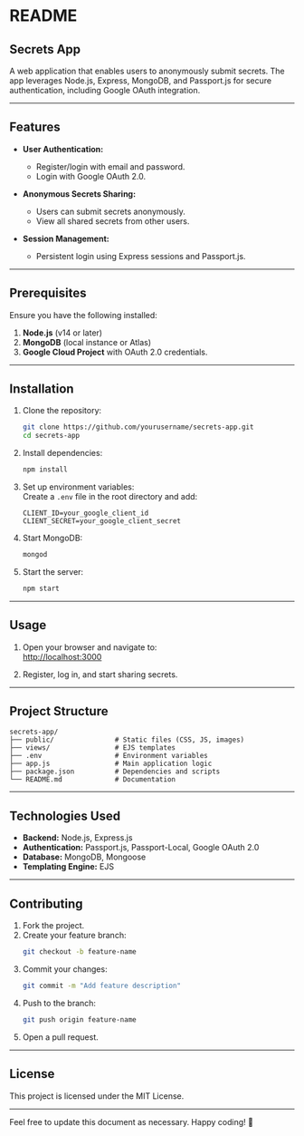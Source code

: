 # README

## Secrets App

A web application that enables users to anonymously submit secrets. The app leverages Node.js, Express, MongoDB, and Passport.js for secure authentication, including Google OAuth integration.

---

## Features

- **User Authentication:**

  - Register/login with email and password.
  - Login with Google OAuth 2.0.

- **Anonymous Secrets Sharing:**

  - Users can submit secrets anonymously.
  - View all shared secrets from other users.

- **Session Management:**
  - Persistent login using Express sessions and Passport.js.

---

## Prerequisites

Ensure you have the following installed:

1. **Node.js** (v14 or later)
2. **MongoDB** (local instance or Atlas)
3. **Google Cloud Project** with OAuth 2.0 credentials.

---

## Installation

1. Clone the repository:

   ```bash
   git clone https://github.com/yourusername/secrets-app.git
   cd secrets-app
   ```

2. Install dependencies:

   ```bash
   npm install
   ```

3. Set up environment variables:  
   Create a `.env` file in the root directory and add:

   ```
   CLIENT_ID=your_google_client_id
   CLIENT_SECRET=your_google_client_secret
   ```

4. Start MongoDB:

   ```bash
   mongod
   ```

5. Start the server:
   ```bash
   npm start
   ```

---

## Usage

1. Open your browser and navigate to:  
   [http://localhost:3000](http://localhost:3000)

2. Register, log in, and start sharing secrets.

---

## Project Structure

```
secrets-app/
├── public/               # Static files (CSS, JS, images)
├── views/                # EJS templates
├── .env                  # Environment variables
├── app.js                # Main application logic
├── package.json          # Dependencies and scripts
└── README.md             # Documentation
```

---

## Technologies Used

- **Backend:** Node.js, Express.js
- **Authentication:** Passport.js, Passport-Local, Google OAuth 2.0
- **Database:** MongoDB, Mongoose
- **Templating Engine:** EJS

---

## Contributing

1. Fork the project.
2. Create your feature branch:
   ```bash
   git checkout -b feature-name
   ```
3. Commit your changes:
   ```bash
   git commit -m "Add feature description"
   ```
4. Push to the branch:
   ```bash
   git push origin feature-name
   ```
5. Open a pull request.

---

## License

This project is licensed under the MIT License.

---

Feel free to update this document as necessary. Happy coding! 🚀
